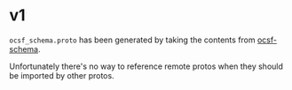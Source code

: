 # v1

`ocsf_schema.proto` has been generated by taking the contents
from [ocsf-schema](https://github.com/ocsf/examples/blob/main/encodings/protobuf/proto/com/github/ocsf/ocsf_schema/v1/ocsf.proto).

Unfortunately there's no way to reference remote protos when they should be imported by other protos.
